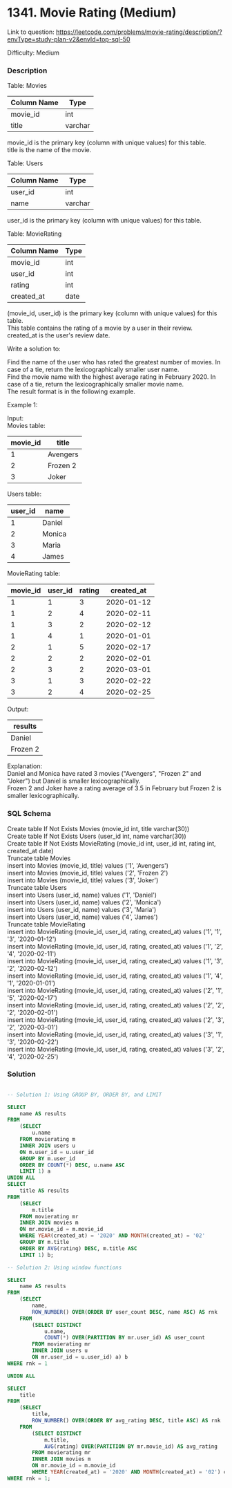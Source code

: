 # 1341. Movie Rating (Medium)

Link to question: https://leetcode.com/problems/movie-rating/description/?envType=study-plan-v2&envId=top-sql-50

Difficulty: Medium

### Description

Table: Movies

| Column Name   | Type    |
|---------------|---------|
| movie_id      | int     |
| title         | varchar |

movie_id is the primary key (column with unique values) for this table.\
title is the name of the movie.
 

Table: Users


| Column Name   | Type    |
|---------------|---------|
| user_id       | int     |
| name          | varchar |

user_id is the primary key (column with unique values) for this table.
 

Table: MovieRating


| Column Name   | Type    |
|---------------|---------|
| movie_id      | int     |
| user_id       | int     |
| rating        | int     |
| created_at    | date    |

(movie_id, user_id) is the primary key (column with unique values) for this table.\
This table contains the rating of a movie by a user in their review.\
created_at is the user's review date. 
 

Write a solution to:

Find the name of the user who has rated the greatest number of movies. In case of a tie, return the lexicographically smaller user name.\
Find the movie name with the highest average rating in February 2020. In case of a tie, return the lexicographically smaller movie name.\
The result format is in the following example.

 

Example 1:

Input:\
Movies table:

| movie_id    |  title       |
|-------------|--------------|
| 1           | Avengers     |
| 2           | Frozen 2     |
| 3           | Joker        |

Users table:

| user_id     |  name        |
|-------------|--------------|
| 1           | Daniel       |
| 2           | Monica       |
| 3           | Maria        |
| 4           | James        |

MovieRating table:

| movie_id    | user_id      | rating       | created_at  |
|-------------|--------------|--------------|-------------|
| 1           | 1            | 3            | 2020-01-12  |
| 1           | 2            | 4            | 2020-02-11  |
| 1           | 3            | 2            | 2020-02-12  |
| 1           | 4            | 1            | 2020-01-01  |
| 2           | 1            | 5            | 2020-02-17  | 
| 2           | 2            | 2            | 2020-02-01  | 
| 2           | 3            | 2            | 2020-03-01  |
| 3           | 1            | 3            | 2020-02-22  | 
| 3           | 2            | 4            | 2020-02-25  | 

Output: 

| results      |
|--------------|
| Daniel       |
| Frozen 2     |

Explanation:\
Daniel and Monica have rated 3 movies ("Avengers", "Frozen 2" and "Joker") but Daniel is smaller lexicographically.\
Frozen 2 and Joker have a rating average of 3.5 in February but Frozen 2 is smaller lexicographically.

### SQL Schema
Create table If Not Exists Movies (movie_id int, title varchar(30))\
Create table If Not Exists Users (user_id int, name varchar(30))\
Create table If Not Exists MovieRating (movie_id int, user_id int, rating int, created_at date)\
Truncate table Movies\
insert into Movies (movie_id, title) values ('1', 'Avengers')\
insert into Movies (movie_id, title) values ('2', 'Frozen 2')\
insert into Movies (movie_id, title) values ('3', 'Joker')\
Truncate table Users\
insert into Users (user_id, name) values ('1', 'Daniel')\
insert into Users (user_id, name) values ('2', 'Monica')\
insert into Users (user_id, name) values ('3', 'Maria')\
insert into Users (user_id, name) values ('4', 'James')\
Truncate table MovieRating\
insert into MovieRating (movie_id, user_id, rating, created_at) values ('1', '1', '3', '2020-01-12')\
insert into MovieRating (movie_id, user_id, rating, created_at) values ('1', '2', '4', '2020-02-11')\
insert into MovieRating (movie_id, user_id, rating, created_at) values ('1', '3', '2', '2020-02-12')\
insert into MovieRating (movie_id, user_id, rating, created_at) values ('1', '4', '1', '2020-01-01')\
insert into MovieRating (movie_id, user_id, rating, created_at) values ('2', '1', '5', '2020-02-17')\
insert into MovieRating (movie_id, user_id, rating, created_at) values ('2', '2', '2', '2020-02-01')\
insert into MovieRating (movie_id, user_id, rating, created_at) values ('2', '3', '2', '2020-03-01')\
insert into MovieRating (movie_id, user_id, rating, created_at) values ('3', '1', '3', '2020-02-22')\
insert into MovieRating (movie_id, user_id, rating, created_at) values ('3', '2', '4', '2020-02-25')

### Solution

```sql

-- Solution 1: Using GROUP BY, ORDER BY, and LIMIT

SELECT 
    name AS results
FROM
    (SELECT
        u.name
    FROM movierating m
    INNER JOIN users u
    ON m.user_id = u.user_id
    GROUP BY m.user_id
    ORDER BY COUNT(*) DESC, u.name ASC
    LIMIT 1) a
UNION ALL
SELECT 
    title AS results
FROM
    (SELECT
        m.title
    FROM movierating mr
    INNER JOIN movies m
    ON mr.movie_id = m.movie_id
    WHERE YEAR(created_at) = '2020' AND MONTH(created_at) = '02'
    GROUP BY m.title
    ORDER BY AVG(rating) DESC, m.title ASC
    LIMIT 1) b;

-- Solution 2: Using window functions

SELECT
    name AS results
FROM
    (SELECT 
        name,
        ROW_NUMBER() OVER(ORDER BY user_count DESC, name ASC) AS rnk
    FROM
        (SELECT DISTINCT
            u.name,
            COUNT(*) OVER(PARTITION BY mr.user_id) AS user_count
        FROM movierating mr
        INNER JOIN users u
        ON mr.user_id = u.user_id) a) b
WHERE rnk = 1

UNION ALL

SELECT
    title
FROM
    (SELECT
        title,
        ROW_NUMBER() OVER(ORDER BY avg_rating DESC, title ASC) AS rnk
    FROM
        (SELECT DISTINCT
            m.title,
            AVG(rating) OVER(PARTITION BY mr.movie_id) AS avg_rating
        FROM movierating mr
        INNER JOIN movies m
        ON mr.movie_id = m.movie_id
        WHERE YEAR(created_at) = '2020' AND MONTH(created_at) = '02') c) d
WHERE rnk = 1;